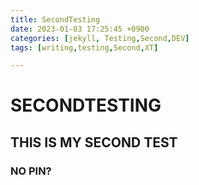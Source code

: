 ```yaml
---
title: SecondTesting
date: 2023-01-03 17:25:45 +0900
categories: [jekyll, Testing,Second,DEV]
tags: [writing,testing,Second,XT]

---
```


# SECONDTESTING

## THIS IS MY SECOND TEST

### NO PIN?
